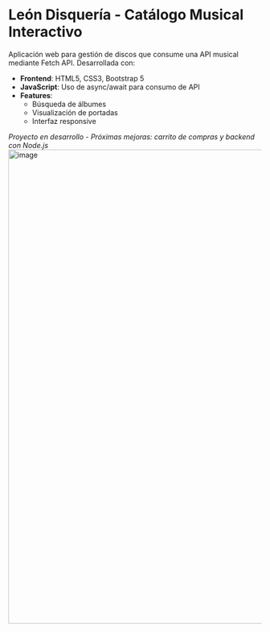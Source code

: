 # León Disquería - Catálogo Musical Interactivo

Aplicación web para gestión de discos que consume una API musical mediante Fetch API. Desarrollada con:

- **Frontend**: HTML5, CSS3, Bootstrap 5
- **JavaScript**: Uso de async/await para consumo de API
- **Features**: 
  - Búsqueda de álbumes
  - Visualización de portadas
  - Interfaz responsive

*Proyecto en desarrollo - Próximas mejoras: carrito de compras y backend con Node.js*
<img width="1893" height="942" alt="image" src="https://github.com/user-attachments/assets/db63ea57-1243-4840-aaf7-9b707933a180" />
